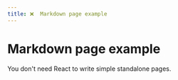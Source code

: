 ```yaml
---
title: ❌  Markdown page example
---
```


# Markdown page example

You don't need React to write simple standalone pages.
